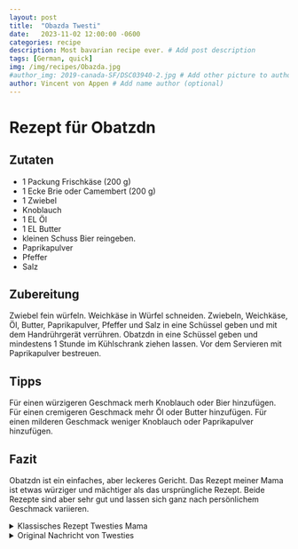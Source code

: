 ```yaml
---
layout: post
title:  "Obazda Twesti"
date:   2023-11-02 12:00:00 -0600
categories: recipe
description: Most bavarian recipe ever. # Add post description 
tags: [German, quick]
img: /img/recipes/Obazda.jpg
#author_img: 2019-canada-SF/DSC03940-2.jpg # Add other picture to author box
author: Vincent von Appen # Add name author (optional)
---
```


# Rezept für Obatzdn

## Zutaten

- 1 Packung Frischkäse (200 g)
- 1 Ecke Brie oder Camembert (200 g)
- 1 Zwiebel
- Knoblauch
- 1 EL Öl
- 1 EL Butter
- kleinen Schuss Bier reingeben.
- Paprikapulver
- Pfeffer
- Salz


## Zubereitung

Zwiebel fein würfeln.
Weichkäse in Würfel schneiden.
Zwiebeln, Weichkäse, Öl, Butter, Paprikapulver, Pfeffer und Salz in eine Schüssel geben und mit dem Handrührgerät verrühren.
Obatzdn in eine Schüssel geben und mindestens 1 Stunde im Kühlschrank ziehen lassen.
Vor dem Servieren mit Paprikapulver bestreuen.


## Tipps

Für einen würzigeren Geschmack merh Knoblauch oder Bier hinzufügen.
Für einen cremigeren Geschmack mehr Öl oder Butter hinzufügen.
Für einen milderen Geschmack weniger Knoblauch oder Paprikapulver hinzufügen.

## Fazit

Obatzdn ist ein einfaches, aber leckeres Gericht. Das Rezept meiner Mama ist etwas würziger und mächtiger als das ursprüngliche Rezept. Beide Rezepte sind aber sehr gut und lassen sich ganz nach persönlichem Geschmack variieren.


<details>
  <summary>Klassisches Rezept Twesties Mama</summary>
  
## Klassisches Rezept Twesties Mama

1 Packung Frischkäse (200 g)
1 Ecke Brie oder Camembert (200 g)
1 Zwiebel
1 EL Butter
Paprikapulver
Pfeffer
Salz


## Zubereitung

Zwiebel fein würfeln.
Weichkäse in Würfel schneiden.
Zwiebeln, Weichkäse, Butter, Paprikapulver, Pfeffer und Salz in eine Schüssel geben und mit dem Handrührgerät verrühren.
Unterschiede zum ursprünglichen Rezept

Butter statt Öl
Keiner Bier
Weniger Paprikapulver

</details>

<details>
  <summary>Original Nachricht von Twesties</summary>

- eine Packung Frischkäse 
- eine Ecke Brie oder Camenbert (ca 200 g)
- Zwiebeln
- ein kleiner Schuss Öl und ein bisschen Butter
- viel Paprikapulver
- Pfeffer Salz

1. Erst die Zwiebeln klein würfeln und den Weichkäse in Würfelchen schneiden.
2. Dann alles zusammen in eine Schüssel geben und mit dem Handrührgerät verrühren.
3. Fertig :D
4. 
Man kann auch a bissl Knoblauch oder z.b. n kleinen Schuss Bier reingeben.
Beim Bier muss man halt aufpassen, dass es dann nicht zu flüssig wird. Oder man versucht es wieder etwas dicker zu machen in dem man etwas Butter zugibt.
Butter und Öl sind im Prinzip auch optional aber mein Papa macht des immer mit rein und ich find des macht sich ganz gut.
Des Öl macht ihn irgendwie a bissl cremiger und a bissl Butter gibt dem Ganzen etwas mehr Geschmack find ich.
Beim Knoblauch muss man bissl vorsichtig sein, da der Obatzde ja noch a bissl ziehen muss bis er seinen vollen Geschmack entwickelt.
Frisch gemacht schmeckt er nach fast gar nix. Wenn dann rohe Zwiebeln und etwas Knoblauch drin sind kann für manche der Geschmack a bissl zu stark werden.
Beim Paprikapulver ist halt wichtig, dass man wirklich ziemlich viel nimmt. Da muss ma meist noch a bissl nachlegen.. einfach bis die Farbe vom Obatzdn passt.
Am Schluss wenn er dann fertig ist den Obatzdn dann halt noch mit Paprikapulver verzieren. Fast so a bissl wie ma des bei Tiramisu und Kakaopulver macht.
Man kann theoretisch auch noch Kümmel reingeben.

Das Klassische Rezept meiner Mama wäre im Prinzip fast gleich mit dem Unterschied, dass man nur Butter, Weichkäse, Zwiebeln und die Gewürze nimmt.
Der ist halt aber sehr viel mächtiger und immer scheiße zu streichen wenn er ausm Kühlschrank kommt

</details>
